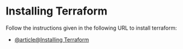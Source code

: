 # Installing Terraform

Follow the instructions given in the following URL to install terraform:

- [@article@Installing Terraform](https://developer.hashicorp.com/terraform/tutorials/aws-get-started/install-cli)
